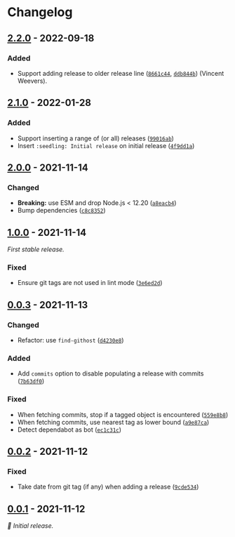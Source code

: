 # Changelog

## [2.2.0] - 2022-09-18

### Added

- Support adding release to older release line ([`8661c44`](https://github.com/vweevers/remark-common-changelog/commit/8661c44), [`ddb844b`](https://github.com/vweevers/remark-common-changelog/commit/ddb844b)) (Vincent Weevers).

## [2.1.0] - 2022-01-28

### Added

- Support inserting a range of (or all) releases ([`99016ab`](https://github.com/vweevers/remark-common-changelog/commit/99016ab))
- Insert `:seedling: Initial release` on initial release ([`4f9dd1a`](https://github.com/vweevers/remark-common-changelog/commit/4f9dd1a))

## [2.0.0] - 2021-11-14

### Changed

- **Breaking:** use ESM and drop Node.js < 12.20 ([`a8eacb4`](https://github.com/vweevers/remark-common-changelog/commit/a8eacb4))
- Bump dependencies ([`c8c8352`](https://github.com/vweevers/remark-common-changelog/commit/c8c8352))

## [1.0.0] - 2021-11-14

_First stable release._

### Fixed

- Ensure git tags are not used in lint mode ([`3e6ed2d`](https://github.com/vweevers/remark-common-changelog/commit/3e6ed2d))

## [0.0.3] - 2021-11-13

### Changed

- Refactor: use `find-githost` ([`d4230e8`](https://github.com/vweevers/remark-common-changelog/commit/d4230e8))

### Added

- Add `commits` option to disable populating a release with commits ([`7b63df0`](https://github.com/vweevers/remark-common-changelog/commit/7b63df0))

### Fixed

- When fetching commits, stop if a tagged object is encountered ([`559e8b8`](https://github.com/vweevers/remark-common-changelog/commit/559e8b8))
- When fetching commits, use nearest tag as lower bound ([`a9e87ca`](https://github.com/vweevers/remark-common-changelog/commit/a9e87ca))
- Detect dependabot as bot ([`ec1c31c`](https://github.com/vweevers/remark-common-changelog/commit/ec1c31c))

## [0.0.2] - 2021-11-12

### Fixed

- Take date from git tag (if any) when adding a release ([`9cde534`](https://github.com/vweevers/remark-common-changelog/commit/9cde534))

## [0.0.1] - 2021-11-12

_:seedling: Initial release._

[2.2.0]: https://github.com/vweevers/remark-common-changelog/releases/tag/v2.2.0

[2.1.0]: https://github.com/vweevers/remark-common-changelog/releases/tag/v2.1.0

[2.0.0]: https://github.com/vweevers/remark-common-changelog/releases/tag/v2.0.0

[1.0.0]: https://github.com/vweevers/remark-common-changelog/releases/tag/v1.0.0

[0.0.3]: https://github.com/vweevers/remark-common-changelog/releases/tag/v0.0.3

[0.0.2]: https://github.com/vweevers/remark-common-changelog/releases/tag/v0.0.2

[0.0.1]: https://github.com/vweevers/remark-common-changelog/releases/tag/v0.0.1
